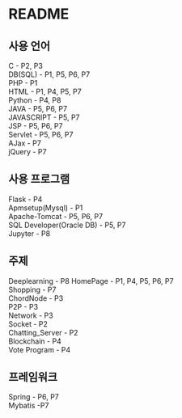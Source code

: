 # README

## 사용 언어
C - P2, P3  
DB(SQL) - P1, P5, P6, P7  
PHP - P1  
HTML - P1, P4, P5, P7  
Python - P4, P8  
JAVA - P5, P6, P7  
JAVASCRIPT - P5, P7  
JSP - P5, P6, P7  
Servlet - P5, P6, P7  
AJax - P7  
jQuery - P7  

## 사용 프로그램
Flask - P4  
Apmsetup(Mysql) - P1  
Apache-Tomcat - P5, P6, P7  
SQL Developer(Oracle DB) - P5, P7  
Jupyter - P8

## 주제
Deeplearning - P8
HomePage - P1, P4, P5, P6, P7  
Shopping - P7  
ChordNode - P3  
P2P - P3  
Network - P3  
Socket - P2  
Chatting_Server - P2  
Blockchain - P4  
Vote Program - P4  

## 프레임워크
Spring - P6, P7  
Mybatis -P7  



